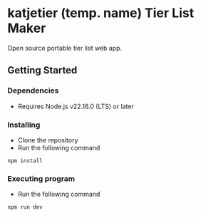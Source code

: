 # katjetier (temp. name) Tier List Maker

Open source portable tier list web app.

## Getting Started

### Dependencies

* Requires Node.js v22.16.0 (LTS) or later

### Installing

* Clone the repository
* Run the following command
```
npm install
```

### Executing program

* Run the following command
```
npm run dev
```